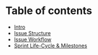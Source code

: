# Table of contents

* [Intro](README.md)
* [Issue Structure](undefined.md)
* [Issue Workflow](undefined-1.md)
* [Sprint Life-Cycle & Milestones](sprint-life-cycle-and-milestones.md)

